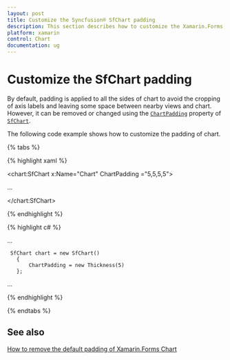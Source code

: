 ```yaml
---
layout: post
title: Customize the Syncfusion® SfChart padding
description: This section describes how to customize the Xamarin.Forms Syncfusion® SfChart by applying padding to avoid crossing of axis labels.
platform: xamarin
control: Chart
documentation: ug
---
```


# Customize the SfChart padding

By default, padding is applied to all the sides of chart to avoid the cropping of axis labels and leaving some space between nearby views and chart. However, it can be removed or changed using the [`ChartPadding`](https://help.syncfusion.com/cr/xamarin/Syncfusion.SfChart.XForms.SfChart.html#Syncfusion_SfChart_XForms_SfChart_ChartPadding) property of [`SfChart`](https://help.syncfusion.com/cr/xamarin/Syncfusion.SfChart.XForms.SfChart.html).

The following code example shows how to customize the padding of chart. 


{% tabs %} 

{% highlight xaml %}

<chart:SfChart   x:Name="Chart" ChartPadding ="5,5,5,5">

...

</chart:SfChart>

{% endhighlight %}

{% highlight c# %}

...  

     SfChart chart = new SfChart()
       {
           ChartPadding = new Thickness(5)
       };

...

{% endhighlight %}

{% endtabs %}

## See also

[How to remove the default padding of Xamarin.Forms Chart](https://support.syncfusion.com/kb/article/8532/how-to-remove-the-default-padding-of-xamarin-forms-chart)